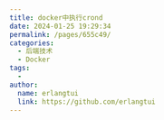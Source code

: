 ```yaml
---
title: docker中执行crond
date: 2024-01-25 19:29:34
permalink: /pages/655c49/
categories:
  - 后端技术
  - Docker
tags:
  - 
author: 
  name: erlangtui
  link: https://github.com/erlangtui
---
```

